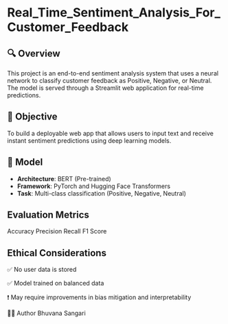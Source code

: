 # Real_Time_Sentiment_Analysis_For_Customer_Feedback

## 🔍 Overview
This project is an end-to-end sentiment analysis system that uses a neural network to classify customer feedback as Positive, Negative, or Neutral. The model is served through a Streamlit web application for real-time predictions.

## 🎯 Objective
To build a deployable web app that allows users to input text and receive instant sentiment predictions using deep learning models.

## 🧠 Model
- **Architecture**: BERT (Pre-trained)
- **Framework**: PyTorch and Hugging Face Transformers
- **Task**: Multi-class classification (Positive, Negative, Neutral)

## Evaluation Metrics
Accuracy
Precision
Recall
F1 Score

##  Ethical Considerations
✅ No user data is stored

✅ Model trained on balanced data

❗ May require improvements in bias mitigation and interpretability

👩‍💻 Author
Bhuvana Sangari
